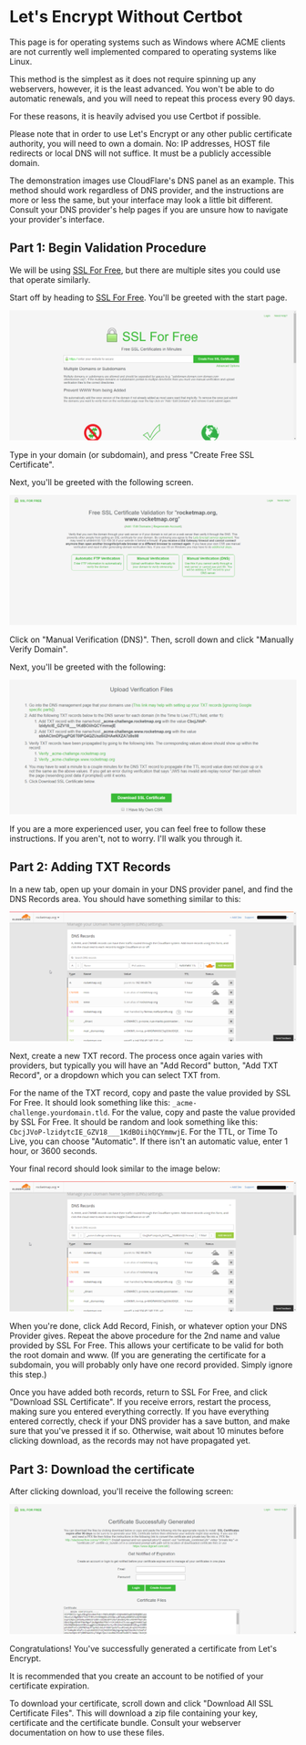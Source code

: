# Let's Encrypt Without Certbot

This page is for operating systems such as Windows where ACME clients are not currently well implemented compared to operating systems like Linux.

This method is the simplest as it does not require spinning up any webservers, however, it is the least advanced. You won't be able to do automatic renewals, and you will need to repeat this process every 90 days. 

For these reasons, it is heavily advised you use Certbot if possible.

Please note that in order to use Let's Encrypt or any other public certificate authority, you will need to own a domain. No: IP addresses, HOST file redirects or local DNS will not suffice. It must be a publicly accessible domain.

The demonstration images use CloudFlare's DNS panel as an example. This method should work regardless of DNS provider, and the instructions are more or less the same, but your interface may look a little bit different. Consult your DNS provider's help pages if you are unsure how to navigate your provider's interface.

## Part 1: Begin Validation Procedure

We will be using [SSL For Free](https://www.sslforfree.com/), but there are multiple sites you could use that operate similarly.

Start off by heading to [SSL For Free](https://www.sslforfree.com/). You'll be greeted with the start page.

![Home Page](../_static/img/9xbiv2UN4a5oCt.png)

Type in your domain (or subdomain), and press "Create Free SSL Certificate".

Next, you'll be greeted with the following screen.

![Validation Options](../_static/img/VPhjPMgCUtZanU.png)

Click on "Manual Verification (DNS)". Then, scroll down and click "Manually Verify Domain".

Next, you'll be greeted with the following:

![Validation Instructions](../_static/img/oCPPqtjgT2RkDa.png)

If you are a more experienced user, you can feel free to follow these instructions. If you aren't, not to worry. I'll walk you through it.

## Part 2: Adding TXT Records

In a new tab, open up your domain in your DNS provider panel, and find the DNS Records area. You should have something similar to this:

![DNS Records](../_static/img/nT3OAoUuhPI2Ow.png)

Next, create a new TXT record. The process once again varies with providers, but typically you will have an "Add Record" button, "Add TXT Record", or a dropdown which you can select TXT from.

For the name of the TXT record, copy and paste the value provided by SSL For Free. It should look something like this: `_acme-challenge.yourdomain.tld`. For the value, copy and paste the value provided by SSL For Free. It should be random and look something like this: `CbcjJVoP-lzidytcIE_GZV18___1KdBOiihQCYmmwjE`. For the TTL, or Time To Live, you can choose "Automatic". If there isn't an automatic value, enter 1 hour, or 3600 seconds.

Your final record should look similar to the image below:

![Final TXT Record](../_static/img/Th9KF0ZsBfyJAo.png)

When you're done, click Add Record, Finish, or whatever option your DNS Provider gives. Repeat the above procedure for the 2nd name and value provided by SSL For Free. This allows your certificate to be valid for both the root domain and www. (If you are generating the certificate for a subdomain, you will probably only have one record provided. Simply ignore this step.)

Once you have added both records, return to SSL For Free, and click "Download SSL Certificate". If you receive errors, restart the process, making sure you entered everything correctly. If you have everything entered correctly, check if your DNS provider has a save button, and make sure that you've pressed it if so. Otherwise, wait about 10 minutes before clicking download, as the records may not have propagated yet.

## Part 3: Download the certificate

After clicking download, you'll receive the following screen:

![Success](../_static/img/wfIe96O0pAPyzt.png)

Congratulations! You've successfully generated a certificate from Let's Encrypt.
 
It is recommended that you create an account to be notified of your certificate expiration.
 
To download your certificate, scroll down and click "Download All SSL Certificate Files". This will download a zip file containing your key, certificate and the certificate bundle. Consult your webserver documentation on how to use these files.
